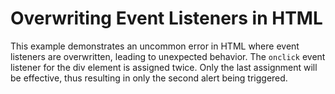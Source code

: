 # Overwriting Event Listeners in HTML
This example demonstrates an uncommon error in HTML where event listeners are overwritten, leading to unexpected behavior. The `onclick` event listener for the div element is assigned twice. Only the last assignment will be effective, thus resulting in only the second alert being triggered.